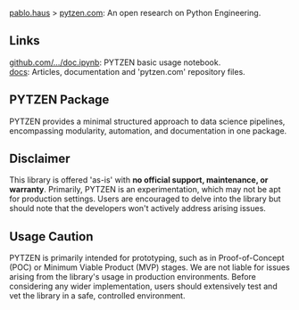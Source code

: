 <link rel="stylesheet" href="minimal.css">

[pablo.haus](https://pablo.haus) > [pytzen.com](https://pytzen.com): An open research on Python Engineering.

## Links
[github.com/…/doc.ipynb](https://github.com/pytzen/pytzen/blob/main/docs/doc.ipynb): PYTZEN basic usage notebook.  
[docs](https://github.com/pytzen/pytzen/wiki): Articles, documentation and 'pytzen.com' repository files.  

## PYTZEN Package
PYTZEN provides a minimal structured approach to data science pipelines, encompassing modularity, automation, and documentation in one package.

## Disclaimer
This library is offered 'as-is' with **no official support, maintenance, or warranty**. Primarily, PYTZEN is an experimentation, which may not be apt for production settings. Users are encouraged to delve into the library but should note that the developers won't actively address arising issues.

## Usage Caution
PYTZEN is primarily intended for prototyping, such as in Proof-of-Concept (POC) or Minimum Viable Product (MVP) stages. We are not liable for issues arising from the library's usage in production environments. Before considering any wider implementation, users should extensively test and vet the library in a safe, controlled environment.